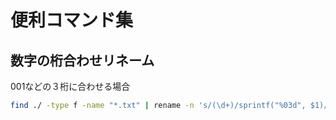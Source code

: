 # 便利コマンド集

## 数字の桁合わせリネーム

001などの３桁に合わせる場合

```bash
find ./ -type f -name "*.txt" | rename -n 's/(\d+)/sprintf("%03d", $1)/e'
```
